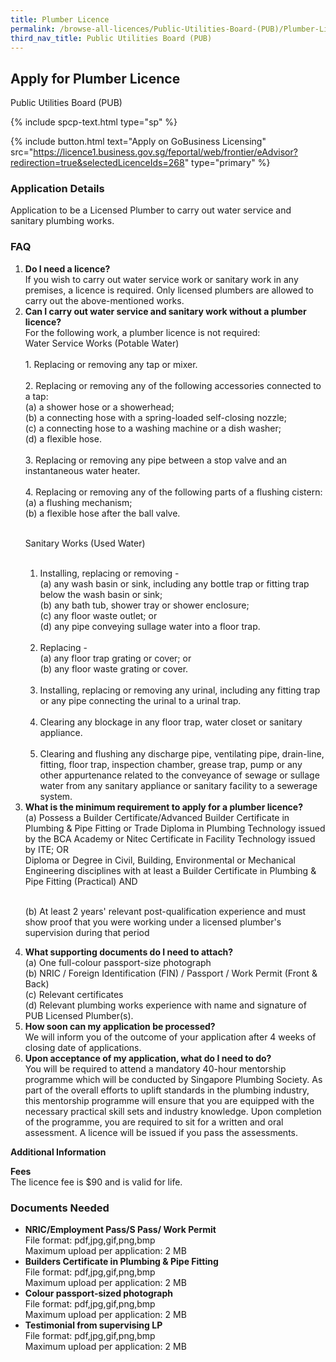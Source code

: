 ```yaml
---
title: Plumber Licence
permalink: /browse-all-licences/Public-Utilities-Board-(PUB)/Plumber-Licence
third_nav_title: Public Utilities Board (PUB)
---
```


## Apply for Plumber Licence

Public Utilities Board (PUB)

{% include spcp-text.html type="sp" %}

{% include button.html text="Apply on GoBusiness Licensing" src="https://licence1.business.gov.sg/feportal/web/frontier/eAdvisor?redirection=true&selectedLicenceIds=268" type="primary" %}

<H3>Application Details</H3>

<p>Application to be a Licensed Plumber to carry out water service and sanitary plumbing works.</p>

<h3>FAQ</h3>

<ol>
<li>
<strong>Do I need a licence?</strong><br>
If you wish to carry out water service work or sanitary work in any premises, a licence is required. Only licensed plumbers are allowed to carry out the above-mentioned works.
</li>

<li>
<strong>Can I carry out water service and sanitary work without a plumber licence?</strong><br>
For the following work, a plumber licence is not required:<br>
Water Service Works (Potable Water)<br><br>
1. Replacing or removing any tap or mixer.<br><br>
2. Replacing or removing any of the following accessories connected to a tap:<br>
(a) a shower hose or a showerhead;<br>
(b) a connecting hose with a spring-loaded self-closing nozzle;<br>
(c) a connecting hose to a washing machine or a dish washer;<br>
(d) a flexible hose.<br><br>
3. Replacing or removing any pipe between a stop valve and an instantaneous water heater.<br><br>
4. Replacing or removing any of the following parts of a flushing cistern:<br>
(a) a flushing mechanism;<br>
(b) a flexible hose after the ball valve.<br><br>

Sanitary Works (Used Water)<br><br>
1. Installing, replacing or removing -<br>
(a) any wash basin or sink, including any bottle trap or fitting trap below the wash basin or sink;<br>
(b) any bath tub, shower tray or shower enclosure;<br>
(c) any floor waste outlet; or<br>
(d) any pipe conveying sullage water into a floor trap.<br><br>
2. Replacing -<br>
(a) any floor trap grating or cover; or<br>
(b) any floor waste grating or cover.<br><br>
3. Installing, replacing or removing any urinal, including any fitting trap or any pipe connecting the urinal to a urinal trap.<br><br>
4. Clearing any blockage in any floor trap, water closet or sanitary appliance.<br><br>
5. Clearing and flushing any discharge pipe, ventilating pipe, drain-line, fitting, floor trap, inspection chamber, grease trap, pump or any other appurtenance related to the conveyance of sewage or sullage water from any sanitary appliance or sanitary facility to a sewerage system.
</li>


<li>
<strong>What is the minimum requirement to apply for a plumber licence?</strong><br>
(a) Possess a Builder Certificate/Advanced Builder Certificate in Plumbing & Pipe Fitting or Trade Diploma in Plumbing Technology issued by the BCA Academy or Nitec Certificate in Facility Technology issued by ITE; OR<br> 
Diploma or Degree in Civil, Building, Environmental or Mechanical Engineering disciplines with at least a Builder Certificate in Plumbing & Pipe Fitting (Practical) AND<br><br>

(b) At least 2 years' relevant post-qualification experience and must show proof that you were working under a licensed plumber's supervision during that period<br>
</li>

<li>
<strong>What supporting documents do I need to attach?</strong><br>
(a) One full-colour passport-size photograph<br>
(b) NRIC / Foreign Identification (FIN) / Passport / Work Permit (Front & Back)<br>
(c) Relevant certificates<br>
(d) Relevant plumbing works experience with name and signature of PUB Licensed Plumber(s).
</li>

<li>
<strong>How soon can my application be processed?</strong><br>
We will inform you of the outcome of your application after 4 weeks of closing date of applications.
</li>

<li>
<strong>Upon acceptance of my application, what do I need to do?</strong><br>
You will be required to attend a mandatory 40-hour mentorship programme which will be conducted by Singapore Plumbing Society. As part of the overall efforts to uplift standards in the plumbing industry, this mentorship programme will ensure that you are equipped with the necessary practical skill sets and industry knowledge. Upon completion of the programme, you are required to sit for a written and oral assessment. A licence will be issued if you pass the assessments.
</li>

</ol>

<strong>Additional Information</strong>

<p><strong>Fees</strong><br>
The licence fee is $90 and is valid for life.
</p>


<H3>Documents Needed</H3>

<ul>
<li><strong>NRIC/Employment Pass/S Pass/ Work Permit</strong><br>
File format: pdf,jpg,gif,png,bmp<br>
Maximum upload per application: 2 MB
</li>
<li><strong>Builders Certificate in Plumbing & Pipe Fitting</strong><br>
File format: pdf,jpg,gif,png,bmp<br>
Maximum upload per application: 2 MB
</li>
<li><strong>Colour passport-sized photograph</strong><br>
File format: pdf,jpg,gif,png,bmp<br>
Maximum upload per application: 2 MB
</li>
<li><strong>Testimonial from supervising LP</strong><br>
File format: pdf,jpg,gif,png,bmp<br>
Maximum upload per application: 2 MB
</li>
</ul>

